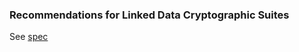 ### Recommendations for Linked Data Cryptographic Suites

See [spec](https://or13.github.io/best-linked-data-suites-2020/)
